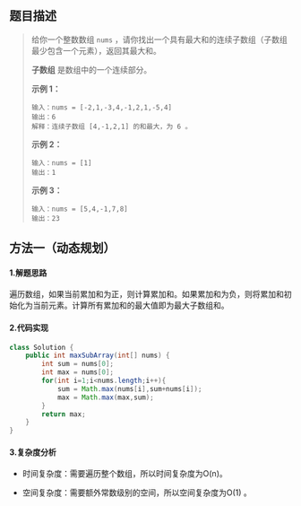 ## 题目描述 
>  给你一个整数数组 `nums` ，请你找出一个具有最大和的连续子数组（子数组最少包含一个元素），返回其最大和。
>
>  **子数组** 是数组中的一个连续部分。
>
>   
>
>  **示例 1：**
>
>  ```
>  输入：nums = [-2,1,-3,4,-1,2,1,-5,4]
>  输出：6
>  解释：连续子数组 [4,-1,2,1] 的和最大，为 6 。
>  ```
>
>  **示例 2：**
>
>  ```
>  输入：nums = [1]
>  输出：1
>  ```
>
>  **示例 3：**
>
>  ```
>  输入：nums = [5,4,-1,7,8]
>  输出：23
>  ```


## 方法一（动态规划）
#### 1.解题思路
遍历数组，如果当前累加和为正，则计算累加和。如果累加和为负，则将累加和初始化为当前元素。计算所有累加和的最大值即为最大子数组和。

#### 2.代码实现
```java
class Solution {
    public int maxSubArray(int[] nums) {
        int sum = nums[0];
        int max = nums[0];
        for(int i=1;i<nums.length;i++){
            sum = Math.max(nums[i],sum+nums[i]);
            max = Math.max(max,sum);
        }
        return max;
    }
}
```
#### 3.复杂度分析

- 时间复杂度：需要遍历整个数组，所以时间复杂度为O(n)。

- 空间复杂度：需要额外常数级别的空间，所以空间复杂度为O(1) 。

